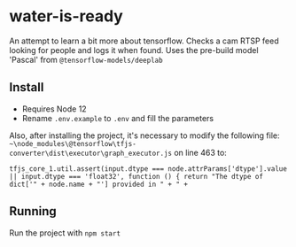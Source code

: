 # water-is-ready

An attempt to learn a bit more about tensorflow.
Checks a cam RTSP feed looking for people and logs it when found.
Uses the pre-build model 'Pascal' from `@tensorflow-models/deeplab`

## Install

- Requires Node 12
- Rename `.env.example` to `.env` and fill the parameters

Also, after installing the project, it's necessary to modify the following file: `~\node_modules\@tensorflow\tfjs-converter\dist\executor\graph_executor.js` on line 463 to:

`tfjs_core_1.util.assert(input.dtype === node.attrParams['dtype'].value || input.dtype === 'float32', function () { return "The dtype of dict['" + node.name + "'] provided in " + " +`

## Running

Run the project with `npm start`
